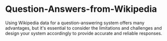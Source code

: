 # Question-Answers-from-Wikipedia
Using Wikipedia data for a question-answering system offers many advantages, but it's essential to consider the limitations and challenges and design your system accordingly to provide accurate and reliable responses.

